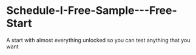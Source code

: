 # Schedule-I-Free-Sample---Free-Start
A start with almost everything unlocked so you can test anything that you want

